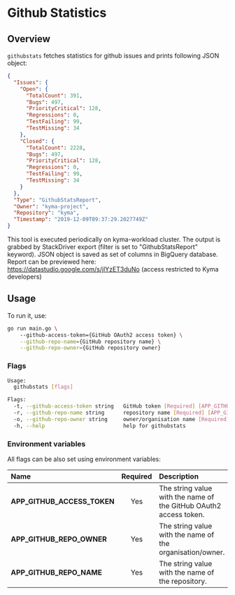 # Github Statistics

## Overview

`githubstats` fetches statistics for github issues and prints following JSON object:
```json
{
  "Issues": {
    "Open": {
      "TotalCount": 391,
      "Bugs": 497,
      "PriorityCritical": 128,
      "Regressions": 0,
      "TestFailing": 99,
      "TestMissing": 34
    },
    "Closed": {
      "TotalCount": 2228,
      "Bugs": 497,
      "PriorityCritical": 128,
      "Regressions": 0,
      "TestFailing": 99,
      "TestMissing": 34
    }
  },
  "Type": "GithubStatsReport",
  "Owner": "kyma-project",
  "Repository": "kyma",
  "Timestamp": "2019-12-09T09:37:29.2027749Z"
}
```

This tool is executed periodically on kyma-workload cluster.
The output is grabbed by StackDriver export (filter is set to "GithubStatsReport" keyword).
JSON object is saved as set of columns in BigQuery database. 
Report can be previewed here: https://datastudio.google.com/s/jlYzET3duNo (access restricted to Kyma developers)

## Usage

To run it, use:
```bash
go run main.go \ 
    --github-access-token={GitHub OAuth2 access token} \
    --github-repo-name={GitHub repository name} \
    --github-repo-owner={GitHub repository owner}
```

### Flags

```bash 
Usage:
  githubstats [flags]

Flags:
  -t, --github-access-token string   GitHub token [Required] [APP_GITHUB_ACCESS_TOKEN]
  -r, --github-repo-name string      repository name [Required] [APP_GITHUB_REPO_NAME]
  -o, --github-repo-owner string     owner/organisation name [Required] [APP_GITHUB_REPO_OWNER]
  -h, --help                         help for githubstats
```


### Environment variables

All flags can be also set using environment variables:

| Name                           | Required | Description                                                           |
| :----------------------------- | :------: | :-------------------------------------------------------------------- |
| **APP_GITHUB_ACCESS_TOKEN**    |    Yes   | The string value with the name of the GitHub OAuth2 access token.     |
| **APP_GITHUB_REPO_OWNER**      |    Yes   | The string value with the name of the organisation/owner.             |
| **APP_GITHUB_REPO_NAME**       |    Yes   | The string value with the name of the repository.                     |
